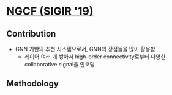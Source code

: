 # [NGCF (SIGIR '19)]()


## Contribution
* GNN 기반의 추천 시스템으로서, GNN의 장점들을 많이 활용함
  * 레이어 여러 개 쌓아서 high-order connectivity로부터 다양한 collaborative signal을 인코딩

## Methodology

